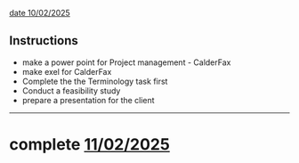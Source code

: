 [date 10/02/2025](./10-2-25.md)

## Instructions
- make a power point for Project management - CalderFax
- make exel for CalderFax
- Complete the the  Terminology task first
- Conduct a feasibility study
- prepare a presentation for the client

-----

# complete [11/02/2025](./10-2-25.md)
